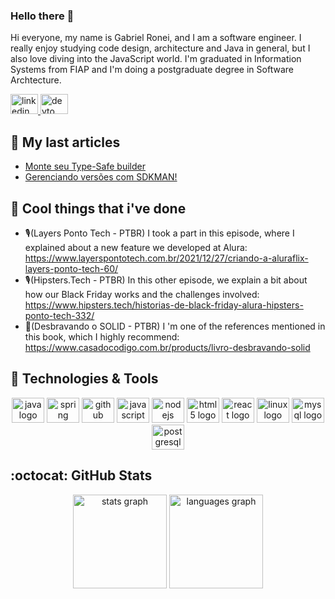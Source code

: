 ### Hello there 🤘

Hi everyone, my name is Gabriel Ronei, and I am a software engineer. I really enjoy studying code design, architecture and Java in general, but I also love diving into the JavaScript world. I'm graduated in Information Systems from FIAP and I'm doing a postgraduate degree in Software Archtecture.

<div align="left">
  <a href="https://www.linkedin.com/in/gabriel-ronei/" target="_blank">
    <img src="https://raw.githubusercontent.com/maurodesouza/profile-readme-generator/master/src/assets/icons/social/linkedin/default.svg" width="44" height="32" alt="linkedin logo"/>
  </a>

  <a href="https://dev.to/gabrielronei" target="_blank">
    <img src="https://raw.githubusercontent.com/maurodesouza/profile-readme-generator/master/src/assets/icons/social/devto/default.svg" width="44" height="32" alt="devto logo"  />
  </a>
</div>

<!--
**gabrielronei/gabrielronei** is a ✨ _special_ ✨ repository because its `README.md` (this file) appears on your GitHub profile.

Here are some ideas to get you started:

- 🔭 I’m currently working on ...
- 🌱 I’m currently learning ...
- 👯 I’m looking to collaborate on ...
- 🤔 I’m looking for help with ...
- 💬 Ask me about ...
- 📫 How to reach me: ...
- 😄 Pronouns: ...
- ⚡ Fun fact: ...
-->

## 📝 My last articles
<!-- BLOG-POST-LIST:START -->
- [Monte seu Type-Safe builder](https://dev.to/gabrielronei/monte-seu-type-safe-builder-1i71)
- [Gerenciando versões com SDKMAN!](https://dev.to/gabrielronei/gerenciando-versoes-com-sdkman-ne9)
<!-- BLOG-POST-LIST:END -->

## 📖 Cool things that i've done
- 🎙️(Layers Ponto Tech - PTBR) I took a part in this episode, where I explained about a new feature we developed at Alura:
https://www.layerspontotech.com.br/2021/12/27/criando-a-aluraflix-layers-ponto-tech-60/
- 🎙️(Hipsters.Tech - PTBR) In this other episode, we explain a bit about how our Black Friday works and the challenges involved:
https://www.hipsters.tech/historias-de-black-friday-alura-hipsters-ponto-tech-332/
- 📘(Desbravando o SOLID - PTBR) I 'm one of the references mentioned in this book, which I highly recommend:
https://www.casadocodigo.com.br/products/livro-desbravando-solid

## 🔧 Technologies & Tools
<div align="center">
  <img src="https://cdn.jsdelivr.net/gh/devicons/devicon/icons/java/java-original-wordmark.svg" height="40" width="52" alt="java logo"  />
  <img src="https://cdn.jsdelivr.net/gh/devicons/devicon/icons/spring/spring-original-wordmark.svg" height="40" width="52" alt="spring logo"  />
  <img src="https://cdn.jsdelivr.net/gh/devicons/devicon/icons/github/github-original.svg" height="40" width="52" alt="github logo"  />
  <img src="https://cdn.jsdelivr.net/gh/devicons/devicon/icons/javascript/javascript-original.svg" height="40" width="52" alt="javascript logo"  />
  <img src="https://cdn.jsdelivr.net/gh/devicons/devicon/icons/nodejs/nodejs-original.svg" height="40" width="52" alt="nodejs logo"  />
  <img src="https://cdn.jsdelivr.net/gh/devicons/devicon/icons/html5/html5-original.svg" height="40" width="52" alt="html5 logo"  />
  <img src="https://cdn.jsdelivr.net/gh/devicons/devicon/icons/react/react-original.svg" height="40" width="52" alt="react logo"  />
  <img src="https://cdn.jsdelivr.net/gh/devicons/devicon/icons/linux/linux-original.svg" height="40" width="52" alt="linux logo"  />
  <img src="https://cdn.jsdelivr.net/gh/devicons/devicon/icons/mysql/mysql-original-wordmark.svg" height="40" width="52" alt="mysql logo"  />
  <img src="https://cdn.jsdelivr.net/gh/devicons/devicon/icons/postgresql/postgresql-original.svg" height="40" width="52" alt="postgresql logo"  />
</div>

## :octocat: GitHub Stats

<div align="center">
  <img src="https://github-readme-stats-sigma-five.vercel.app/api?hide_title=false&hide_rank=false&show_icons=true&include_all_commits=true&count_private=true&disable_animations=false&theme=nord&locale=pt-br&hide_border=true&username=gabrielronei" height="150" alt="stats graph"  />
  <img src="https://github-readme-stats-sigma-five.vercel.app/api/top-langs?locale=en&hide_title=false&layout=compact&card_width=320&langs_count=3&theme=nord&hide_border=true&username=gabrielronei" height="150" alt="languages graph"  />
</div>

